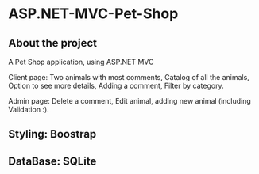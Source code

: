 # ASP.NET-MVC-Pet-Shop

## About the project
A Pet Shop application, using ASP.NET MVC

Client page: Two animals with most comments, Catalog of all the animals, Option to see more details, Adding a comment, Filter by category.

Admin page: Delete a comment, Edit animal, adding new animal (including Validation :).

## Styling: Boostrap

## DataBase: SQLite

